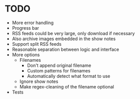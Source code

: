 TODO
====
* More error handling
* Progress bar
* RSS feeds could be very large, only download if necessary
* Also archive images embedded in the show notes
* Support split RSS feeds
* Reasonable separation between logic and interface
* More options
    - Filenames
        - Don't append original filename
        - Custom patterns for filenames
        - Automatically detect what format to use
    - Ignore show notes
    - Make regex-cleaning of the filename optional
* Tests
